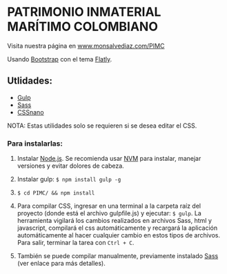 # PATRIMONIO INMATERIAL MARÍTIMO COLOMBIANO

Visita nuestra página en www.monsalvediaz.com/PIMC

Usando [Bootstrap](getbootstrap.com/) con el tema [Flatly](https://bootswatch.com/flatly/).

## Utlidades: 

- [Gulp](http://gulpjs.com/)
- [Sass](http://sass-lang.com/guide/)
- [CSSnano](https://github.com/ben-eb/cssnano)

NOTA: Estas utilidades solo se requieren si se desea editar el CSS. 

### Para instalarlas: 

1. Instalar [Node.js](https://nodejs.org/es/). Se recomienda usar [NVM](https://github.com/creationix/nvm) para instalar, manejar versiones y evitar dolores de cabeza.

2. Instalar gulp: `$ npm install gulp -g`

3. `$ cd PIMC/ && npm install` 

4. Para compilar CSS, ingresar en una terminal a la carpeta raíz del proyecto (donde está el archivo gulpfile.js) y ejecutar: `$ gulp`. 
La herramienta vigilará los cambios realizados en archivos Sass, html y javascript, compilará el css automáticamente y recargará la aplicación automáticamente al hacer cualquier cambio en estos tipos de archivos. Para salir, terminar la tarea con `Ctrl + C`.

6. También se puede compilar manualmente, previamente instalado [Sass](http://sass-lang.com/documentation/file.SASS_REFERENCE.html#using_sass) (ver enlace para más detalles).

